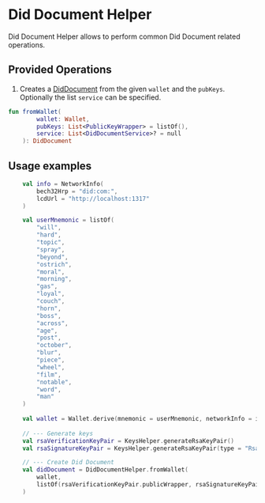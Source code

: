 # Did Document Helper
Did Document Helper allows to perform common Did Document related operations.


## Provided Operations
1. Creates a [DidDocument](../glossary.md) from the given `wallet` and the `pubKeys`. 
Optionally the list `service` can be specified.
```kotlin
fun fromWallet(
        wallet: Wallet,
        pubKeys: List<PublicKeyWrapper> = listOf(),
        service: List<DidDocumentService>? = null
    ): DidDocument
```
## Usage examples
```kotlin
    val info = NetworkInfo(
        bech32Hrp = "did:com:", 
        lcdUrl = "http://localhost:1317"
    )

    val userMnemonic = listOf(
        "will",
        "hard",
        "topic",
        "spray",
        "beyond",
        "ostrich",
        "moral",
        "morning",
        "gas",
        "loyal",
        "couch",
        "horn",
        "boss",
        "across",
        "age",
        "post",
        "october",
        "blur",
        "piece",
        "wheel",
        "film",
        "notable",
        "word",
        "man"
    )
    
    val wallet = Wallet.derive(mnemonic = userMnemonic, networkInfo = info)
    
    // --- Generate keys
    val rsaVerificationKeyPair = KeysHelper.generateRsaKeyPair()
    val rsaSignatureKeyPair = KeysHelper.generateRsaKeyPair(type = "RsaSignatureKey2018")

    // --- Create Did Document
    val didDocument = DidDocumentHelper.fromWallet(
        wallet,
        listOf(rsaVerificationKeyPair.publicWrapper, rsaSignatureKeyPair.publicWrapper)
    )
```
